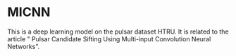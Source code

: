 # MICNN
This is a deep learning model on the pulsar dataset HTRU.  It is related to the article " Pulsar Candidate Sifting Using Multi-input Convolution Neural Networks".
